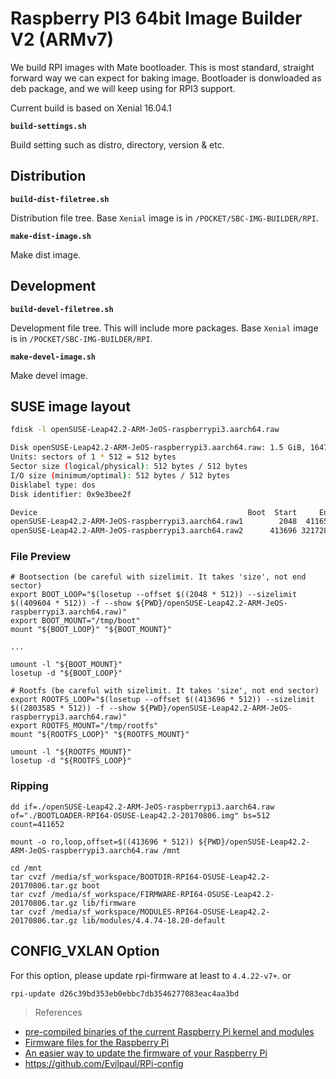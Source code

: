 # Raspberry PI3 64bit Image Builder V2 (ARMv7)

We build RPI images with Mate bootloader. This is most standard, straight forward way we can expect for baking image. Bootloader is donwloaded as deb package, and we will keep using for RPI3 support.

Current build is based on Xenial 16.04.1

**`build-settings.sh`**

Build setting such as distro, directory, version & etc.   

## Distribution

**`build-dist-filetree.sh`**

Distribution file tree. Base `Xenial` image is in `/POCKET/SBC-IMG-BUILDER/RPI`.  

**`make-dist-image.sh`**

Make dist image.  

## Development

**`build-devel-filetree.sh`**

Development file tree. This will include more packages. Base `Xenial` image is in `/POCKET/SBC-IMG-BUILDER/RPI`.   

**`make-devel-image.sh`**

Make devel image.  

## SUSE image layout

```sh
fdisk -l openSUSE-Leap42.2-ARM-JeOS-raspberrypi3.aarch64.raw

Disk openSUSE-Leap42.2-ARM-JeOS-raspberrypi3.aarch64.raw: 1.5 GiB, 1647312896 bytes, 3217408 sectors
Units: sectors of 1 * 512 = 512 bytes
Sector size (logical/physical): 512 bytes / 512 bytes
I/O size (minimum/optimal): 512 bytes / 512 bytes
Disklabel type: dos
Disk identifier: 0x9e3bee2f

Device                                               Boot  Start     End Sectors  Size Id Type
openSUSE-Leap42.2-ARM-JeOS-raspberrypi3.aarch64.raw1        2048  411651  409604  200M  c W95 FAT32 (LBA)
openSUSE-Leap42.2-ARM-JeOS-raspberrypi3.aarch64.raw2      413696 3217280 2803585  1.3G 83 Linux
```

### File Preview
```
# Bootsection (be careful with sizelimit. It takes 'size', not end sector)
export BOOT_LOOP="$(losetup --offset $((2048 * 512)) --sizelimit $((409604 * 512)) -f --show ${PWD}/openSUSE-Leap42.2-ARM-JeOS-raspberrypi3.aarch64.raw)"
export BOOT_MOUNT="/tmp/boot"
mount "${BOOT_LOOP}" "${BOOT_MOUNT}"

...

umount -l "${BOOT_MOUNT}"
losetup -d "${BOOT_LOOP}"

# Rootfs (be careful with sizelimit. It takes 'size', not end sector)
export ROOTFS_LOOP="$(losetup --offset $((413696 * 512)) --sizelimit $((2803585 * 512)) -f --show ${PWD}/openSUSE-Leap42.2-ARM-JeOS-raspberrypi3.aarch64.raw)"
export ROOTFS_MOUNT="/tmp/rootfs"
mount "${ROOTFS_LOOP}" "${ROOTFS_MOUNT}"

umount -l "${ROOTFS_MOUNT}"
losetup -d "${ROOTFS_LOOP}"
```

### Ripping

```
dd if=./openSUSE-Leap42.2-ARM-JeOS-raspberrypi3.aarch64.raw of="./BOOTLOADER-RPI64-OSUSE-Leap42.2-20170806.img" bs=512 count=411652

mount -o ro,loop,offset=$((413696 * 512)) ${PWD}/openSUSE-Leap42.2-ARM-JeOS-raspberrypi3.aarch64.raw /mnt

cd /mnt
tar cvzf /media/sf_workspace/BOOTDIR-RPI64-OSUSE-Leap42.2-20170806.tar.gz boot
tar cvzf /media/sf_workspace/FIRMWARE-RPI64-OSUSE-Leap42.2-20170806.tar.gz lib/firmware
tar cvzf /media/sf_workspace/MODULES-RPI64-OSUSE-Leap42.2-20170806.tar.gz lib/modules/4.4.74-18.20-default
```


## CONFIG_VXLAN Option

For this option, please update rpi-firmware at least to `4.4.22-v7+`. or

```sh
rpi-update d26c39bd353eb0ebbc7db3546277083eac4aa3bd
```

> References

- [pre-compiled binaries of the current Raspberry Pi kernel and modules](https://github.com/raspberrypi/firmware)
- [Firmware files for the Raspberry Pi](https://github.com/Hexxeh/rpi-firmware)
- [An easier way to update the firmware of your Raspberry Pi](https://github.com/Hexxeh/rpi-update)
- <https://github.com/Evilpaul/RPi-config>